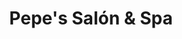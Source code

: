 ---
title: "Pepe's Salón & Spa"
url: /ventanilla/pepes-salon-und-spa-avenida-pedro-beltran/
shop: Friseur
---